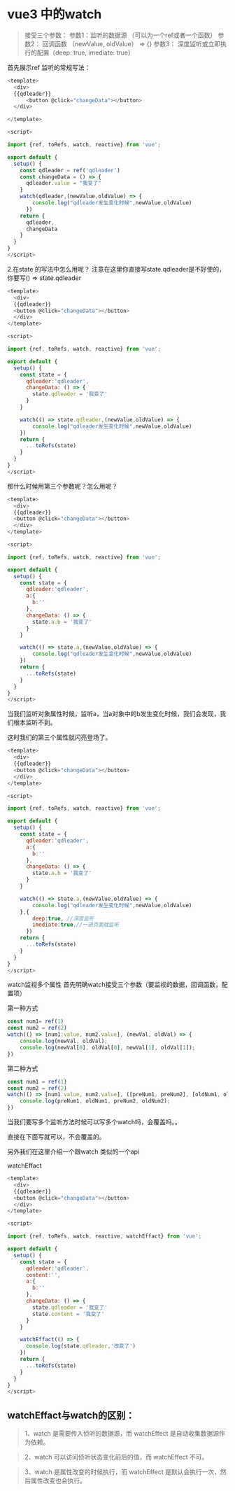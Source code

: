# vue3 中的watch


> 接受三个参数：
> 参数1：监听的数据源 （可以为一个ref或者一个函数）
> 参数2： 回调函数 （newValue, oldValue） => {}
> 参数3： 深度监听或立即执行的配置（deep: true, imediate: true）



首先展示ref 监听的常规写法：
```js
<template>
  <div>
  {{qdleader}}
      <button @click="changeData"></button>
  </div>

</template>

<script>

import {ref, toRefs, watch, reactive} from 'vue';

export default {
  setup() {
    const qdleader = ref('qdleader')
    const changeData = () => {
      qdleader.value = "我变了"
    }
    watch(qdleader,(newValue,oldValue) => {
        console.log("qdleader发生变化时候",newValue,oldValue)
      })
    return {
      qdleader,
      changeData
    }
  }
}
</script>
```

2.在state 的写法中怎么用呢？
注意在这里你直接写state.qdleader是不好使的，你要写() => state.qdleader
```js
<template>
  <div>
  {{qdleader}}
  <button @click="changeData"></button>
  </div>
</template>

<script>

import {ref, toRefs, watch, reactive} from 'vue';

export default {
  setup() {
    const state = {
      qdleader:'qdleader',
      changeData: () => {
        state.qdleader = '我变了'
      }
    }

    watch(() => state.qdleader,(newValue,oldValue) => {
        console.log("qdleader发生变化时候",newValue,oldValue)
    })
    return {
      ...toRefs(state)
    }
  }
}
</script>
```


那什么时候用第三个参数呢？怎么用呢？


```js
<template>
  <div>
  {{qdleader}}
  <button @click="changeData"></button>
  </div>
</template>

<script>

import {ref, toRefs, watch, reactive} from 'vue';

export default {
  setup() {
    const state = {
      qdleader:'qdleader',
      a:{
        b:''
      },
      changeData: () => {
        state.a.b = '我变了'
      }
    }

    watch(() => state.a,(newValue,oldValue) => {
        console.log("qdleader发生变化时候",newValue,oldValue)
    })
    return {
      ...toRefs(state)
    }
  }
}
</script>
```
当我们监听对象属性时候，监听a，当a对象中的b发生变化时候，我们会发现，我们根本监听不到。

这时我们的第三个属性就闪亮登场了。

```js
<template>
  <div>
  {{qdleader}}
  <button @click="changeData"></button>
  </div>
</template>

<script>

import {ref, toRefs, watch, reactive} from 'vue';

export default {
  setup() {
    const state = {
      qdleader:'qdleader',
      a:{
        b:''
      },
      changeData: () => {
        state.a.b = '我变了'
      }
    }

    watch(() => state.a,(newValue,oldValue) => {
        console.log("qdleader发生变化时候",newValue,oldValue)
    },{
        deep:true, //深度监听
        imediate:true,//一进页面就监听
      })
    return {
      ...toRefs(state)
    }
  }
}
</script>
```

watch监视多个属性
首先明确watch接受三个参数（要监视的数据，回调函数，配置项）

第一种方式
```js
const num1= ref(1)
const num2 = ref(2)
watch(() => [num1.value, num2.value], (newVal, oldVal) => {
    console.log(newVal, oldVal); 
    console.log(newVal[0], oldVal[0], newVal[1], oldVal[1]);
})
```
第二种方式
```js
const num1 = ref(1)
const num2 = ref(2)
watch(() => [num1.value, num2.value], ([preNum1, preNum2], [oldNum1, oldNum2]) => {
    console.log(preNum1, oldNum1, preNum2, oldNum2);
})

```

当我们要写多个监听方法时候可以写多个watch吗，会覆盖吗。。

直接在下面写就可以，不会覆盖的。

另外我们在这里介绍一个跟watch 类似的一个api

watchEffact


```js
<template>
  <div>
  {{qdleader}}
  <button @click="changeData"></button>
  </div>
</template>

<script>

import {ref, toRefs, watch, reactive, watchEffact} from 'vue';

export default {
  setup() {
    const state = {
      qdleader:'qdleader',
      content:'',
      a:{
        b:''
      },
      changeData: () => {
        state.qdleader = '我变了'
        state.content = '我变了'
      }
    }

    watchEffact(() => {
      console.log(state.qdleader,'改变了')
    })
    return {
      ...toRefs(state)
    }
  }
}
</script>
```

## watchEffact与watch的区别：
> 1、watch 是需要传入侦听的数据源，而 watchEffect 是自动收集数据源作为依赖。

> 2、watch 可以访问侦听状态变化前后的值，而 watchEffect 不可。

> 3、watch 是属性改变的时候执行，而 watchEffect 是默认会执行一次，然后属性改变也会执行。
